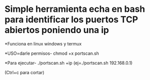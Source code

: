 # Simple herramienta echa en bash para identificar los puertos TCP abiertos poniendo una ip

*Funciona en linux windows y termux
   
*USO=darle permisos- chmod +x portscan.sh

*Para ejecutar- ./portscan.sh +ip (ej=./portscan.sh 192.168.0.1)

(Ctrl+c para cortar)
